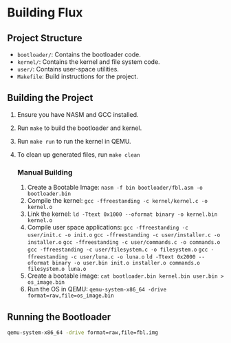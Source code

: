 # Building Flux

## Project Structure

- `bootloader/`: Contains the bootloader code.
- `kernel/`: Contains the kernel and file system code.
- `user/`: Contains user-space utilities.
- `Makefile`: Build instructions for the project.

## Building the Project

1. Ensure you have NASM and GCC installed.
2. Run `make` to build the bootloader and kernel.
3. Run `make run` to run the kernel in QEMU.
4. To clean up generated files, run `make clean`

    ### Manual Building

    1. Create a Bootable Image: `nasm -f bin bootloader/fbl.asm -o bootloader.bin`
    2. Compile the kernel: `gcc -ffreestanding -c kernel/kernel.c -o kernel.o`
    3. Link the kernel: `ld -Ttext 0x1000 --oformat binary -o kernel.bin kernel.o`
    4. Compile user space applications:
        `gcc -ffreestanding -c user/init.c -o init.o`
        `gcc -ffreestanding -c user/installer.c -o installer.o`
        `gcc -ffreestanding -c user/commands.c -o commands.o`
        `gcc -ffreestanding -c user/filesystem.c -o filesystem.o`
        `gcc -ffreestanding -c user/luna.c -o luna.o`
        `ld -Ttext 0x2000 --oformat binary -o user.bin init.o installer.o commands.o filesystem.o luna.o`
    5. Create a bootable image: `cat bootloader.bin kernel.bin user.bin > os_image.bin`
    6. Run the OS in QEMU: `qemu-system-x86_64 -drive format=raw,file=os_image.bin`
    

## Running the Bootloader

```bash
qemu-system-x86_64 -drive format=raw,file=fbl.img